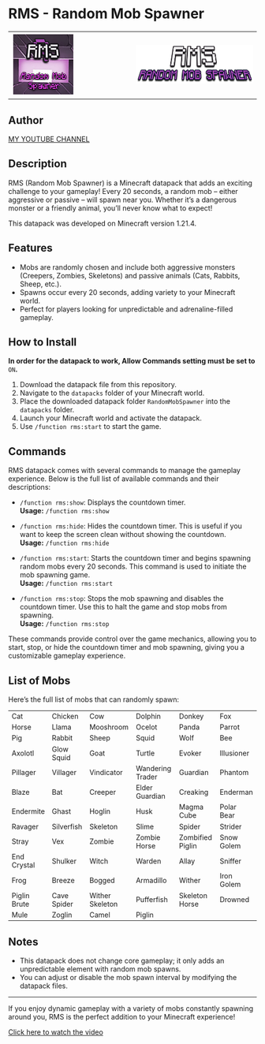 # RMS - Random Mob Spawner

<center><table style="width: 100%; border: none; border-spacing: 0;">
  <tr>
    <td style="text-align: left; width: 50%;"><img src="RandomMobSpawner/pack.png" alt="Pack Image" /></td>
    <td style="text-align: right; width: 50%;"><img src="logo.png" alt="Logo Image" /></td>
  </tr>
</table></center>

## Author

[MY YOUTUBE CHANNEL](https://www.youtube.com/@sintandy)

## Description

RMS (Random Mob Spawner) is a Minecraft datapack that adds an exciting challenge to your gameplay! Every 20 seconds, a random mob – either aggressive or passive – will spawn near you. Whether it’s a dangerous monster or a friendly animal, you’ll never know what to expect!

This datapack was developed on Minecraft version 1.21.4.

## Features

- Mobs are randomly chosen and include both aggressive monsters (Creepers, Zombies, Skeletons) and passive animals (Cats, Rabbits, Sheep, etc.).
- Spawns occur every 20 seconds, adding variety to your Minecraft world.
- Perfect for players looking for unpredictable and adrenaline-filled gameplay.

## How to Install

**In order for the datapack to work, Allow Commands setting must be set to** `ON`**.**

1. Download the datapack file from this repository.
2. Navigate to the `datapacks` folder of your Minecraft world.
3. Place the downloaded datapack folder `RandomMobSpawner` into the `datapacks` folder.
4. Launch your Minecraft world and activate the datapack.
5. Use `/function rms:start` to start the game.

## Commands

RMS datapack comes with several commands to manage the gameplay experience. Below is the full list of available commands and their descriptions:

- `/function rms:show`: Displays the countdown timer.  
  **Usage:** `/function rms:show`

- `/function rms:hide`: Hides the countdown timer. This is useful if you want to keep the screen clean without showing the countdown.  
  **Usage:** `/function rms:hide`

- `/function rms:start`: Starts the countdown timer and begins spawning random mobs every 20 seconds. This command is used to initiate the mob spawning game.  
  **Usage:** `/function rms:start`

- `/function rms:stop`: Stops the mob spawning and disables the countdown timer. Use this to halt the game and stop mobs from spawning.  
  **Usage:** `/function rms:stop`

These commands provide control over the game mechanics, allowing you to start, stop, or hide the countdown timer and mob spawning, giving you a customizable gameplay experience.


## List of Mobs

Here’s the full list of mobs that can randomly spawn:

<table style="width: 100%; border: none; border-spacing: 0;">
  <tr>
    <td>Cat</td>
    <td>Chicken</td>
    <td>Cow</td>
    <td>Dolphin</td>
    <td>Donkey</td>
    <td>Fox</td>
  </tr>
  <tr>
    <td>Horse</td>
    <td>Llama</td>
    <td>Mooshroom</td>
    <td>Ocelot</td>
    <td>Panda</td>
    <td>Parrot</td>
  </tr>
  <tr>
    <td>Pig</td>
    <td>Rabbit</td>
    <td>Sheep</td>
    <td>Squid</td>
    <td>Wolf</td>
    <td>Bee</td>
  </tr>
  <tr>
    <td>Axolotl</td>
    <td>Glow Squid</td>
    <td>Goat</td>
    <td>Turtle</td>
    <td>Evoker</td>
    <td>Illusioner</td>
  </tr>
  <tr>
    <td>Pillager</td>
    <td>Villager</td>
    <td>Vindicator</td>
    <td>Wandering Trader</td>
    <td>Guardian</td>
    <td>Phantom</td>
  </tr>
  <tr>
    <td>Blaze</td>
    <td>Bat</td>
    <td>Creeper</td>
    <td>Elder Guardian</td>
    <td>Creaking</td>
    <td>Enderman</td>
  </tr>
  <tr>
    <td>Endermite</td>
    <td>Ghast</td>
    <td>Hoglin</td>
    <td>Husk</td>
    <td>Magma Cube</td>
    <td>Polar Bear</td>
  </tr>
  <tr>
    <td>Ravager</td>
    <td>Silverfish</td>
    <td>Skeleton</td>
    <td>Slime</td>
    <td>Spider</td>
    <td>Strider</td>
  </tr>
  <tr>
    <td>Stray</td>
    <td>Vex</td>
    <td>Zombie</td>
    <td>Zombie Horse</td>
    <td>Zombified Piglin</td>
    <td>Snow Golem</td>
  </tr>
  <tr>
    <td>End Crystal</td>
    <td>Shulker</td>
    <td>Witch</td>
    <td>Warden</td>
    <td>Allay</td>
    <td>Sniffer</td>
  </tr>
  <tr>
    <td>Frog</td>
    <td>Breeze</td>
    <td>Bogged</td>
    <td>Armadillo</td>
    <td>Wither</td>
    <td>Iron Golem</td>
  </tr>
  <tr>
    <td>Piglin Brute</td>
    <td>Cave Spider</td>
    <td>Wither Skeleton</td>
    <td>Pufferfish</td>
    <td>Skeleton Horse</td>
    <td>Drowned</td>
  </tr>
  <tr>
    <td>Mule</td>
    <td>Zoglin</td>
    <td>Camel</td>
    <td>Piglin</td>
  </tr>
</table>

## Notes

- This datapack does not change core gameplay; it only adds an unpredictable element with random mob spawns.
- You can adjust or disable the mob spawn interval by modifying the datapack files.

---

If you enjoy dynamic gameplay with a variety of mobs constantly spawning around you, RMS is the perfect addition to your Minecraft experience!

[Click here to watch the video](https://i.gyazo.com/9693d08a8e2b33335143b8560b843ae5.mp4)



